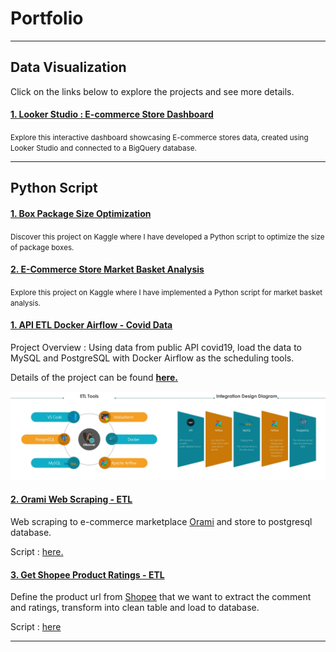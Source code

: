 # Portfolio
---
## Data Visualization
Click on the links below to explore the projects and see more details.
#### [1. Looker Studio : E-commerce Store Dashboard](https://lookerstudio.google.com/reporting/0a73cc2a-443b-4c7d-977c-193bbf1c8ac4)
<span style="font-size: smaller;">Explore this interactive dashboard showcasing E-commerce stores data, created using Looker Studio and connected to a BigQuery database.</span>

---
## Python Script
#### [1. Box Package Size Optimization](https://www.kaggle.com/code/anggoletomi/package-box-size-optimization)
<span style="font-size: smaller;">Discover this project on Kaggle where I have developed a Python script to optimize the size of package boxes.</span>

#### [2. E-Commerce Store Market Basket Analysis]()
<span style="font-size: smaller;">Explore this project on Kaggle where I have implemented a Python script for market basket analysis.</span>

#### [1. API ETL Docker Airflow - Covid Data](https://anggoletomi.github.io/md_pages/api_etl_pipeline_docker_airflow)

Project Overview : Using data from public API covid19, load the data to MySQL and PostgreSQL with Docker Airflow as the scheduling tools.

Details of the project can be found <strong>[here.](https://anggoletomi.github.io/md_pages/api_etl_pipeline_docker_airflow)</strong>

<center><img src="images/api_etl_docker_airflow_images/merge_001.jpg?raw=true" width="800px"></center>

#### [2. Orami Web Scraping - ETL](https://anggoletomi.github.io/orami_web_scraping/orami_web_scraping.html)

Web scraping to e-commerce marketplace [Orami](https://www.orami.co.id/) and store to postgresql database.

Script : [here.](https://anggoletomi.github.io/orami_web_scraping/orami_web_scraping.html)

#### [3. Get Shopee Product Ratings - ETL](https://anggoletomi.github.io/get_rating_shopee/get_rating_shopee.html)

Define the product url from [Shopee](https://shopee.co.id/) that we want to extract the comment and ratings, transform into clean table and load to database.

Script : [here](https://anggoletomi.github.io/get_rating_shopee/get_rating_shopee.html)

---

